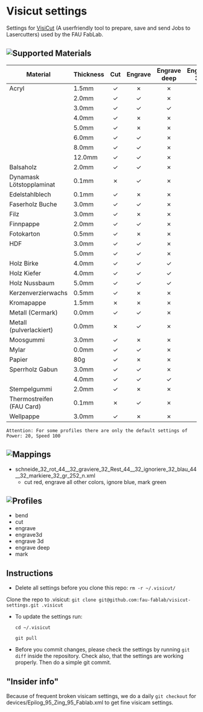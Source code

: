 Visicut settings
================

Settings for [VisiCut](https://github.com/t-oster/VisiCut) (A userfriendly tool to prepare, save and send Jobs to Lasercutters) used by the FAU FabLab.

![Supported Materials](laserprofiles/)
-----------------------------------

| Material                  | Thickness   | Cut       | Engrave   | Engrave deep  | Engrave 3D  | Mark      | Bend      |
|---------------------------|-------------|:---------:|:---------:|:-------------:|:-----------:|:---------:|:---------:|
| Acryl                     | 1.5mm       |✓          |✗          |✗              |✗            |✗          |✓          |
|                           | 2.0mm       |✓          |✓          |✗              |✗            |✓          |✗          |
|                           | 3.0mm       |✓          |✓          |✓              |✓            |✓          |✗          |
|                           | 4.0mm       |✓          |✗          |✗              |✗            |✗          |✗          |
|                           | 5.0mm       |✓          |✗          |✗              |✗            |✗          |✗          |
|                           | 6.0mm       |✓          |✓          |✗              |✗            |✗          |✗          |
|                           | 8.0mm       |✓          |✓          |✗              |✗            |✗          |✗          |
|                           | 12.0mm      |✓          |✓          |✗              |✗            |✗          |✗          |
| Balsaholz                 | 2.0mm       |✓          |✓          |✗              |✗            |✓          |✗          |
| Dynamask Lötstopplaminat  | 0.1mm       |✗          |✓          |✗              |✗            |✗          |✗          |
| Edelstahlblech            | 0.1mm       |✓          |✗          |✗              |✗            |✗          |✗          |
| Faserholz Buche           | 3.0mm       |✓          |✓          |✗              |✗            |✓          |✗          |
| Filz                      | 3.0mm       |✓          |✗          |✗              |✗            |✗          |✗          |
| Finnpappe                 | 2.0mm       |✓          |✓          |✗              |✗            |✓          |✗          |
| Fotokarton                | 0.5mm       |✓          |✗          |✗              |✗            |✗          |✗          |
| HDF                       | 3.0mm       |✓          |✓          |✗              |✗            |✗          |✗          |
|                           | 5.0mm       |✓          |✓          |✗              |✗            |✗          |✗          |
| Holz Birke                | 4.0mm       |✓          |✓          |✓              |✗            |✗          |✗          |
| Holz Kiefer               | 4.0mm       |✓          |✓          |✓              |✗            |✗          |✗          |
| Holz Nussbaum             | 5.0mm       |✓          |✓          |✓              |✗            |✗          |✗          |
| Kerzenverzierwachs        | 0.5mm       |✓          |✗          |✗              |✗            |✓          |✗          |
| Kromapappe                | 1.5mm       |✗          |✗          |✗              |✗            |✓          |✗          |
| Metall (Cermark)          | 0.0mm       |✓          |✓          |✗              |✗            |✗          |✗          |
| Metall (pulverlackiert)   | 0.0mm       |✗          |✓          |✗              |✗            |✗          |✗          |
| Moosgummi                 | 3.0mm       |✓          |✗          |✗              |✗            |✗          |✗          |
| Mylar                     | 0.0mm       |✓          |✓          |✗              |✗            |✗          |✗          |
| Papier                    | 80g         |✓          |✗          |✗              |✗            |✗          |✗          |
| Sperrholz Gabun           | 3.0mm       |✓          |✓          |✗              |✗            |✗          |✗          |
|                           | 4.0mm       |✓          |✓          |✓              |✗            |✓          |✗          |
| Stempelgummi              | 2.0mm       |✓          |✗          |✗              |✗            |✗          |✗          |
| Thermostreifen (FAU Card) | 0.1mm       |✗          |✓          |✗              |✗            |✗          |✗          |
| Wellpappe                 | 3.0mm       |✓          |✗          |✗              |✗            |✗          |✗          |

```Attention: For some profiles there are only the default settings of Power: 20, Speed 100```

![Mappings](mappings/)
--------------------

* schneide_32_rot_44__32_graviere_32_Rest_44__32_ignoriere_32_blau_44__32_markiere_32_gr_252_n.xml
  * cut red, engrave all other colors, ignore blue, mark green

![Profiles](profiles/)
--------------------

* bend
* cut
* engrave
* engrave3d
* engrave 3d
* engrave deep
* mark

Instructions
------------

 * Delete all settings before you clone this repo:
    ```rm -r ~/.visicut/```

  Clone the repo to .visicut:
    ```git clone git@github.com:fau-fablab/visicut-settings.git .visicut```


 * To update the settings run:

    ```cd ~/.visicut```

    ```git pull```

 * Before you commit changes, please check the settings by running
    ```git diff```
  inside the repository. Check also, that the settings are working properly.
  Then do a simple git commit.

"Insider info"
--------------

Because of frequent broken visicam settings, we do a daily ```git checkout``` for devices/Epilog_95_Zing_95_Fablab.xml to get fine visicam settings.
